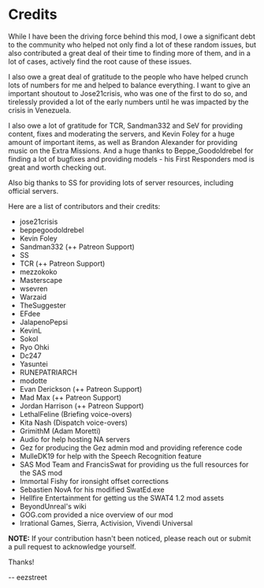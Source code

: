 # Credits

While I have been the driving force behind this mod, I owe a significant debt to the community who helped not only find a lot of these random issues, but also contributed a great deal of their time to finding more of them, and in a lot of cases, actively find the root cause of these issues.

I also owe a great deal of gratitude to the people who have helped crunch lots of numbers for me and helped to balance everything. I want to give an important shoutout to Jose21crisis, who was one of the first to do so, and tirelessly provided a lot of the early numbers until he was impacted by the crisis in Venezuela.

I also owe a lot of gratitude for TCR, Sandman332 and SeV for providing content, fixes and moderating the servers, and Kevin Foley for a huge amount of important items, as well as Brandon Alexander for providing music on the Extra Missions. And a huge thanks to Beppe_Goodoldrebel for finding a lot of bugfixes and providing models - his First Responders mod is great and worth checking out.

Also big thanks to SS for providing lots of server resources, including official servers.

Here are a list of contributors and their credits:

 - jose21crisis
 - beppegoodoldrebel
 - Kevin Foley
 - Sandman332 (++ Patreon Support)
 - SS
 - TCR (++ Patreon Support)
 - mezzokoko
 - Masterscape
 - wsevren
 - Warzaid
 - TheSuggester
 - EFdee
 - JalapenoPepsi
 - KevinL
 - Sokol
 - Ryo Ohki
 - Dc247
 - Yasuntei
 - RUNEPATRIARCH
 - modotte
 - Evan Derickson (++ Patreon Support)
 - Mad Max (++ Patreon Support)
 - Jordan Harrison (++ Patreon Support)
 - LethalFeline (Briefing voice-overs)
 - Kita Nash (Dispatch voice-overs)
 - GrimithM (Adam Moretti)
 - Audio for help hosting NA servers
 - Gez for producing the Gez admin mod and providing reference code
 - MulleDK19 for help with the Speech Recognition feature
 - SAS Mod Team and FrancisSwat for providing us the full resources for the SAS mod
 - Immortal Fishy for ironsight offset corrections
 - Sebastien NovA for his modified SwatEd.exe
 - Hellfire Entertainment for getting us the SWAT4 1.2 mod assets
 - BeyondUnreal's wiki
 - GOG.com provided a nice overview of our mod
 - Irrational Games, Sierra, Activision, Vivendi Universal

**NOTE:** If your contribution hasn't been noticed, please reach out or submit a pull request to acknowledge yourself.

Thanks!

-- eezstreet

